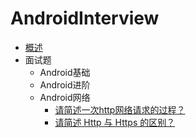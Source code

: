 # AndroidInterview

* [概述](README.md)
* 面试题
    - Android基础
    - Android进阶
    - Android网络
        - [请简述一次http网络请求的过程？](network/FirstHttpRequest.md)
        - [请简述 Http 与 Https 的区别？](network/DiffHttpAndHttps.md)


